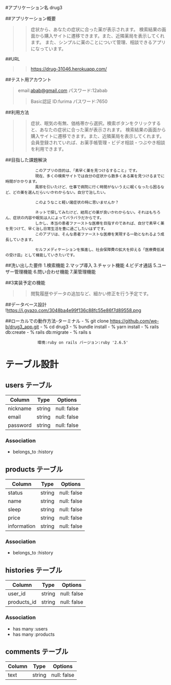 #アプリケーション名	drug3

##アプリケーション概要   

>>症状から、あなたの症状に合った薬が表示されます。
>検索結果の画面から購入サイトに遷移できます。また、近隣薬局を表示してくれます。
>また、シンプルに薬のことについて管理、相談できるアプリになっています。

##URL	             

>>https://drug-31046.herokuapp.com/

##テスト用アカウント  
>email:abab@gmail.com 
>パスワード:12abab	
>>Basic認証 
>ID:furima 
>パスワード:7650 

##利用方法	  
>>症状、眠気の有無、価格帯から選択。検索ボタンをクリックすると、あなたの症状に合った薬が表示されます。
>検索結果の画面から購入サイトに遷移できます。また、近隣薬局を表示してくれます。
>会員登録されていれば、お薬手帳管理・ビデオ相談・つぶやき相談を利用できます。

##目指した課題解決

                 このアプリの目的は、「素早く薬を見つけるすること」です。
                 現在、多くの検索サイトでは自分の症状から数多くある薬を見つけるまでに時間がかかります。
                 風邪を引いたけど、仕事で病院に行く時間がないうえに眠くなったら困るなど、どの薬を選んだらいいかわからない。自分で治したい。

                 このようなこと軽い諸症状の時に思いませんか？

                 ネットで探してみたけど、結局どの薬が良いかわからない。それはもちろん、症状の内容や眠気は人によってバラバラだからです。 
                 しかし、本当の患者ファーストな医療を目指すのであれば、自分で素早く薬を見つけて、早く治し日常生活を豊に過ごしたいはずです。 
                 このアプリは、そんな患者ファーストな医療を実現する一助となれるよう成長していきます。

                 セルフメディケーションを推進し、社会保障費の拡大を抑える「医療費低減の受け皿」として機能していきたいです。

##洗い出した要件	1.検索機能 2.マップ導入 3.チャット機能 4.ビデオ通話 5.ユーザー管理機能 6.問い合わせ機能 7.薬管理機能

##3実装予定の機能	
>>閲覧履歴やデータの追加など、細かい修正を行う予定です。

##データベース設計	!https://i.gyazo.com/3048ba4e99f136c88fc55e86f7d89558.png

##ローカルでの動作方法-ターミナル
                  - % git clone https://github.com/we-b/drug3_app.git
                  - % cd drug3
                  - % bundle install
                  - % yarn install 
                  - % rails db:create
                  - % rails db:migrate
                  - % rails s

                  環境:ruby on rails バージョン:ruby '2.6.5'

# テーブル設計

## users テーブル

| Column         | Type   | Options     |
| -------------- | ------ | ----------- |
| nickname       | string | null: false |
| email          | string | null: false |
| password       | string | null: false | 


### Association

- belongs_to :history

## products テーブル

| Column         | Type   | Options     |
| -------------- | ------ | ----------- |
| status         | string | null: false |
| name           | string | null: false |
| sleep          | string | null: false | 
| price          | string | null: false |
| information    | string | null: false | 

### Association

- belongs_to :history

## histories テーブル

| Column         | Type   | Options     |
| -------------- | ------ | ----------- |
| user_id        | string | null: false |
| products_id    | string | null: false |

### Association

- has many :users
- has many :products

## comments テーブル

| Column         | Type   | Options     |
| -------------- | ------ | ----------- |
| text           | string | null: false |